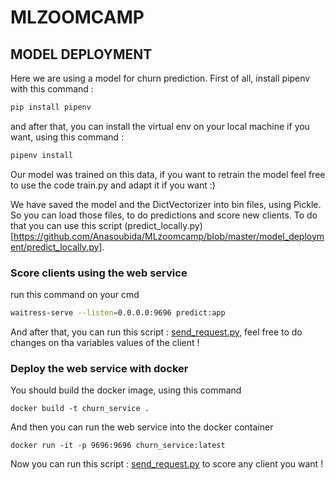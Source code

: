 # MLZOOMCAMP 
## MODEL DEPLOYMENT

Here we are using a model for churn prediction. First of all, install pipenv with this command : 
```bash
pip install pipenv
```
and after that, you can install the virtual env on your local machine if you want, using this command : 
```bash
pipenv install
```

Our model was trained on this data, if you want to retrain the model feel free to use the code train.py and adapt it if you want :)

We have saved the model and the DictVectorizer into bin files, using Pickle. So you can load those files, to do predictions and score new clients. To do that you can use this script (predict_locally.py)[https://github.com/Anasoubida/MLzoomcamp/blob/master/model_deployment/predict_locally.py].

### Score clients using the web service

run this command on your cmd

```bash
waitress-serve --listen=0.0.0.0:9696 predict:app
```

And after that, you can run this script : [send_request.py](https://github.com/Anasoubida/MLzoomcamp/blob/master/model_deployment/send_request.py), feel free to do changes on tha variables values of the client !

### Deploy the web service with docker
You should build the docker image, using this command

```docker
docker build -t churn_service .
```

And then you can run the web service into the docker container 

```docker
docker run -it -p 9696:9696 churn_service:latest
```

Now you can run this script : [send_request.py](https://github.com/Anasoubida/MLzoomcamp/blob/master/model_deployment/send_request.py) to score any client you want !
